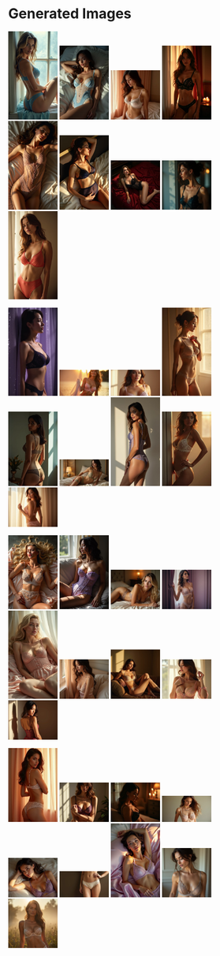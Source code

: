 # Generated Images



<img src="2025_06_25_01.webp" width="100"/> <img src="2025_06_25_02.webp" width="100"/> <img src="2025_06_25_03.webp" width="100"/> <img src="2025_06_25_04.webp" width="100"/> <img src="2025_06_25_05.webp" width="100"/> <img src="2025_06_25_06.webp" width="100"/> <img src="2025_06_25_07.webp" width="100"/> <img src="2025_06_25_08.webp" width="100"/> <img src="2025_06_25_09.webp" width="100"/>

<img src="2025_06_25_10.webp" width="100"/> <img src="2025_06_25_11.webp" width="100"/> <img src="2025_06_25_12.webp" width="100"/> <img src="2025_06_25_13.webp" width="100"/> <img src="2025_06_25_14.webp" width="100"/> <img src="2025_06_25_15.webp" width="100"/> <img src="2025_06_25_16.webp" width="100"/> <img src="2025_06_25_17.webp" width="100"/> <img src="2025_06_25_18.webp" width="100"/>

<img src="2025_06_25_19.webp" width="100"/> <img src="2025_06_25_20.webp" width="100"/> <img src="2025_06_25_21.webp" width="100"/> <img src="2025_06_25_22.webp" width="100"/> <img src="2025_06_25_23.webp" width="100"/> <img src="2025_06_25_24.webp" width="100"/> <img src="2025_06_25_25.webp" width="100"/> <img src="2025_06_25_26.webp" width="100"/> <img src="2025_06_25_27.webp" width="100"/>

<img src="2025_06_25_28.webp" width="100"/> <img src="2025_06_25_29.webp" width="100"/> <img src="2025_06_25_30.webp" width="100"/> <img src="2025_06_25_31.webp" width="100"/> <img src="2025_06_25_32.webp" width="100"/> <img src="2025_06_25_33.webp" width="100"/> <img src="2025_06_25_34.webp" width="100"/> <img src="2025_06_25_35.webp" width="100"/> <img src="2025_06_25_36.webp" width="100"/>